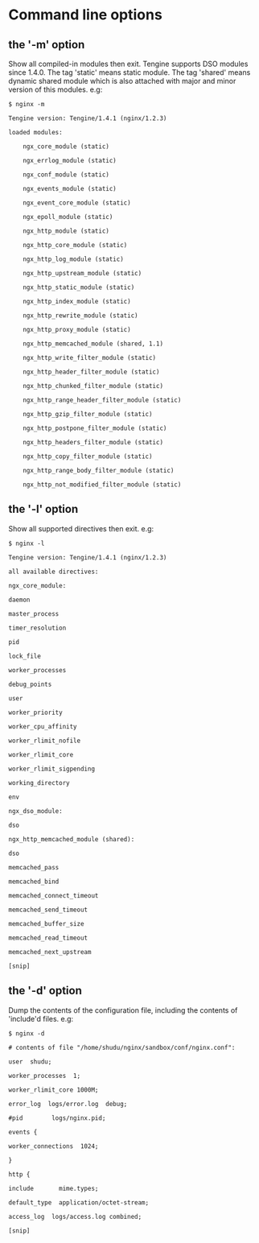 # Command line options

## the '-m' option

Show all compiled-in modules then exit. Tengine supports DSO modules since 1.4.0. The tag 'static' means static module. The tag 'shared' means dynamic shared module which is also attached with major and minor version of this modules. e.g:

```
$ nginx -m 

Tengine version: Tengine/1.4.1 (nginx/1.2.3)

loaded modules:

    ngx_core_module (static)

    ngx_errlog_module (static)

    ngx_conf_module (static)

    ngx_events_module (static)

    ngx_event_core_module (static)

    ngx_epoll_module (static)

    ngx_http_module (static)

    ngx_http_core_module (static)

    ngx_http_log_module (static)

    ngx_http_upstream_module (static)

    ngx_http_static_module (static)

    ngx_http_index_module (static)

    ngx_http_rewrite_module (static)

    ngx_http_proxy_module (static)

    ngx_http_memcached_module (shared, 1.1)

    ngx_http_write_filter_module (static)

    ngx_http_header_filter_module (static)

    ngx_http_chunked_filter_module (static)

    ngx_http_range_header_filter_module (static)

    ngx_http_gzip_filter_module (static)

    ngx_http_postpone_filter_module (static)

    ngx_http_headers_filter_module (static)

    ngx_http_copy_filter_module (static)

    ngx_http_range_body_filter_module (static)

    ngx_http_not_modified_filter_module (static)

```

## the '-l' option

Show all supported directives then exit. e.g:

```
$ nginx -l 

Tengine version: Tengine/1.4.1 (nginx/1.2.3)

all available directives:

ngx_core_module:

daemon

master_process

timer_resolution

pid

lock_file

worker_processes

debug_points

user

worker_priority

worker_cpu_affinity

worker_rlimit_nofile

worker_rlimit_core

worker_rlimit_sigpending

working_directory

env

ngx_dso_module:

dso

ngx_http_memcached_module (shared):

dso

memcached_pass

memcached_bind

memcached_connect_timeout

memcached_send_timeout

memcached_buffer_size

memcached_read_timeout

memcached_next_upstream

[snip]
```

## the '-d' option

Dump the contents of the configuration file, including the contents of 'include'd files. e.g:

```
$ nginx -d 

# contents of file "/home/shudu/nginx/sandbox/conf/nginx.conf":

user  shudu;

worker_processes  1;

worker_rlimit_core 1000M;

error_log  logs/error.log  debug;

#pid        logs/nginx.pid;

events {

worker_connections  1024;

}

http {

include       mime.types;

default_type  application/octet-stream;

access_log  logs/access.log combined;

[snip]

```
